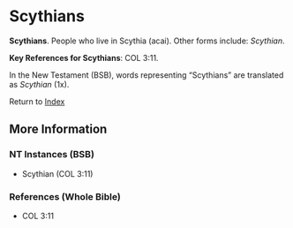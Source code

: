 # Scythians
**Scythians**. 
People who live in Scythia (acai). 
Other forms include: 
*Scythian*. 


**Key References for Scythians**: 
COL 3:11. 




In the New Testament (BSB), words representing “Scythians” are translated as 
*Scythian* (1x). 


Return to [Index](00-Index.md)

## More Information

### NT Instances (BSB)

* Scythian (COL 3:11)



### References (Whole Bible)

* COL 3:11



